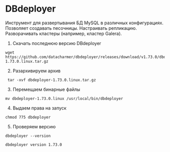 # DBdeployer 
Инструмент для развертывания БД MySQL в различных конфигурациях.
Позволяет создавать песочницы. Настраивать репликацию.
Разворачивать кластеры (например, кластер Galera).

1) Скачать последнюю версию DBdeployer

```
wget https://github.com/datacharmer/dbdeployer/releases/download/v1.73.0/dbdeployer-1.73.0.linux.tar.gz
```

2) Разархивируем архив

````
 tar -xvf dbdeployer-1.73.0.linux.tar.gz
````

3) Перемещаем бинарные файлы

````
mv dbdeployer-1.73.0.linux /usr/local/bin/dbdeployer
````

4) Выдаем права на запуск

````
chmod 775 dbdeployer
````

5) Проверяем версию

````
dbdeployer --version

dbdeployer version 1.73.0
````

